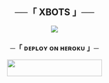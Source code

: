 <h2 align="center">  
      ──「 XBOTS 」──  
  </h2>  

  <p align="center">  
    <img src="https://te.legra.ph/file/274a8af53e9afdb9d05ad.jpg">  
  </p>  

  <h3 align="center">  
      ─「 ᴅᴇᴩʟᴏʏ ᴏɴ ʜᴇʀᴏᴋᴜ 」─  
  </h3>  

  <p align="center"><a href="https://dashboard.heroku.com/new?template=https://github.com/DittomafiaOP/XBOTS"> <img src="https://img.shields.io/badge/Deploy%20On%20Heroku-black?style=for-the-badge&logo=heroku" width="220" height="38.45"/></a></p>  
